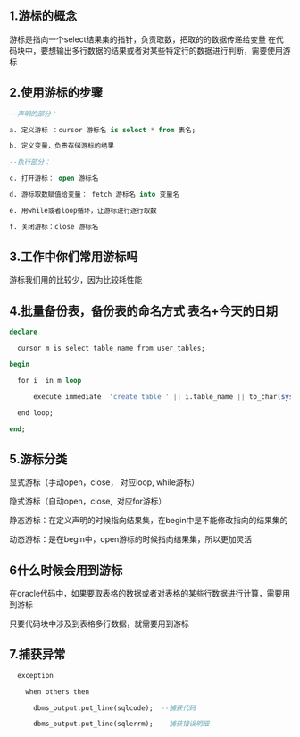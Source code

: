 ## 1.游标的概念
游标是指向一个select结果集的指针，负责取数，把取的的数据传递给变量
在代码块中，要想输出多行数据的结果或者对某些特定行的数据进行判断，需要使用游标

## 2.使用游标的步骤

```sql
--声明的部分：

a. 定义游标 ：cursor 游标名 is select * from 表名;

b. 定义变量，负责存储游标的结果

--执行部分：

c. 打开游标： open 游标名

d. 游标取数赋值给变量： fetch 游标名 into 变量名

e. 用while或者loop循环，让游标进行逐行取数

f. 关闭游标：close 游标名

```
## 3.工作中你们常用游标吗

游标我们用的比较少，因为比较耗性能

## 4.批量备份表，备份表的命名方式 表名+今天的日期

```sql
declare

  cursor m is select table_name from user_tables;

begin

  for i  in m loop

      execute immediate  'create table ' || i.table_name || to_char(sysdate, 'yyyymmdd') || ' as select * from '  || i.table_name;

  end loop;

end;
```

## 5.游标分类

显式游标（手动open，close， 对应loop, while游标）

隐式游标（自动open，close,  对应for游标）

静态游标：在定义声明的时候指向结果集，在begin中是不能修改指向的结果集的

动态游标：是在begin中，open游标的时候指向结果集，所以更加灵活

## 6什么时候会用到游标

在oracle代码中，如果要取表格的数据或者对表格的某些行数据进行计算，需要用到游标

只要代码块中涉及到表格多行数据，就需要用到游标

## 7.捕获异常

```sql
  exception

    when others then

      dbms_output.put_line(sqlcode);  --捕获代码

      dbms_output.put_line(sqlerrm);  --捕获错误明细
```